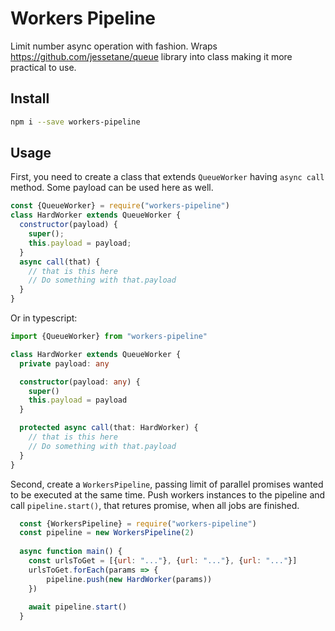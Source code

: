 # Workers Pipeline

Limit number async operation with fashion. Wraps https://github.com/jessetane/queue library into class making it more practical to use.

## Install

```bash
npm i --save workers-pipeline
```

## Usage

First, you need to create a class that extends `QueueWorker` having `async call` method. Some payload can be used here as well.

```js
const {QueueWorker} = require("workers-pipeline")
class HardWorker extends QueueWorker {
  constructor(payload) {
    super();
    this.payload = payload;
  }
  async call(that) {
    // that is this here
    // Do something with that.payload
  }
}
```

Or in typescript:

```typescript
import {QueueWorker} from "workers-pipeline"

class HardWorker extends QueueWorker {
  private payload: any

  constructor(payload: any) {
    super()
    this.payload = payload
  }

  protected async call(that: HardWorker) {
    // that is this here
    // Do something with that.payload
  }
}
```

Second, create a `WorkersPipeline`, passing limit of parallel promises wanted to be executed at the same time. Push workers instances to the pipeline and call `pipeline.start()`, that retures promise, when all jobs are finished.

```js
  const {WorkersPipeline} = require("workers-pipeline")
  const pipeline = new WorkersPipeline(2)
  
  async function main() {
    const urlsToGet = [{url: "..."}, {url: "..."}, {url: "..."}]
    urlsToGet.forEach(params => {
        pipeline.push(new HardWorker(params))
    })
  
    await pipeline.start()
  }
```
